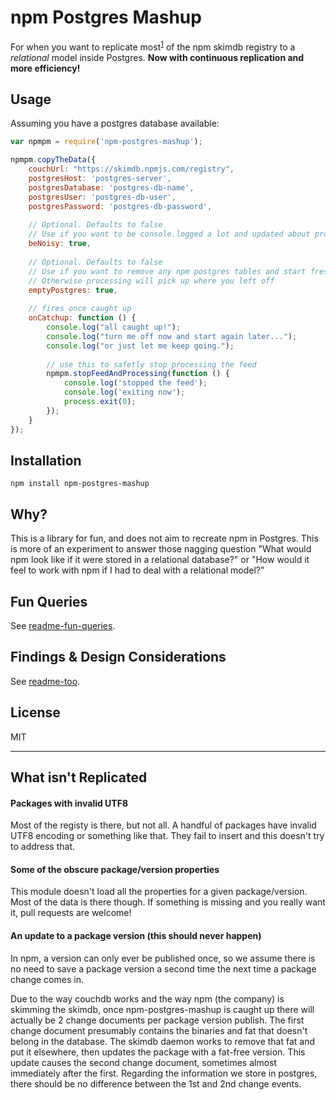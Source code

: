 # npm Postgres Mashup

For when you want to replicate most<sup>[1](#1)</sup> of the npm skimdb registry to a *relational* model inside Postgres. **Now with continuous replication and more efficiency!**



## Usage

Assuming you have a postgres database available:

```js  
var npmpm = require('npm-postgres-mashup');

npmpm.copyTheData({
    couchUrl: "https://skimdb.npmjs.com/registry",
    postgresHost: 'postgres-server',
    postgresDatabase: 'postgres-db-name',
    postgresUser: 'postgres-db-user',
    postgresPassword: 'postgres-db-password',
    
    // Optional. Defaults to false
    // Use if you want to be console.logged a lot and updated about progress
    beNoisy: true,             
    
    // Optional. Defaults to false
    // Use if you want to remove any npm postgres tables and start fresh
    // Otherwise processing will pick up where you left off
    emptyPostgres: true, 
    
    // fires once caught up
    onCatchup: function () {
        console.log("all caught up!");
        console.log("turn me off now and start again later...");
        console.log("or just let me keep going.");
        
        // use this to safetly stop processing the feed 
        npmpm.stopFeedAndProcessing(function () {
            console.log('stopped the feed');
            console.log('exiting now');
            process.exit(0);
        });
    }
});

```



## Installation

```
npm install npm-postgres-mashup
```



## Why?

This is a library for fun, and does not aim to recreate npm in Postgres. This is more of an experiment to answer those nagging question "What would npm look like if it were stored in a relational database?" or "How would it feel to work with npm if I had to deal with a relational model?"



## Fun Queries

See [readme-fun-queries](readme-fun-queries.md).



## Findings & Design Considerations

See [readme-too](readme-too.md).



## License

MIT



---------------------------
<a name="1"></a>
## What isn't Replicated


#### Packages with invalid UTF8 

Most of the registy is there, but not all. A handful of packages have invalid UTF8 encoding or something like that. They fail to insert and this doesn't try to address that.

#### Some of the obscure package/version properties

This module doesn't load all the properties for a given package/version. Most of the data is there though. If something is missing and you really want it, pull requests are welcome! 

#### An update to a package version (this should never happen)

In npm, a version can only ever be published once, so we assume there is no need to save a package version a second time the next time a package change comes in.

Due to the way couchdb works and the way npm (the company) is skimming the skimdb, once npm-postgres-mashup is caught up there will actually be 2 change documents per package version publish. The first change document presumably contains the binaries and fat that doesn't belong in the database. The skimdb daemon works to remove that fat and put it elsewhere, then updates the package with a fat-free version. This update causes the second change document, sometimes almost immediately after the first. Regarding the information we store in postgres, there should be no difference between the 1st and 2nd change events.
